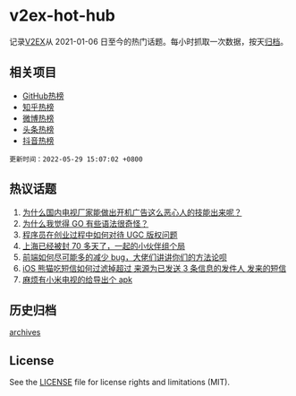 # v2ex-hot-hub

 记录[V2EX](https://www.v2ex.com/)从 2021-01-06 日至今的热门话题。每小时抓取一次数据，按天[归档](archives)。
 
 ## 相关项目

- [GitHub热榜](https://github.com/snaildev/github-hot-hub)
- [知乎热榜](https://github.com/snaildev/zhihu-hot-hub)
- [微博热榜](https://github.com/snaildev/weibo-hot-hub)
- [头条热榜](https://github.com/snaildev/toutiao-hot-hub)
- [抖音热榜](https://github.com/snaildev/douyin-hot-hub)


 `更新时间：2022-05-29 15:07:02 +0800`

## 热议话题

1. [为什么国内电视厂家能做出开机广告这么恶心人的技能出来呢？](https://www.v2ex.com/t/855932)
1. [为什么我觉得 GO 有些语法很奇怪？](https://www.v2ex.com/t/855980)
1. [程序员在创业过程中如何对待 UGC 版权问题](https://www.v2ex.com/t/855862)
1. [上海已经被封 70 多天了，一起的小伙伴组个局](https://www.v2ex.com/t/855915)
1. [前端如何尽可能多的减少 bug，大佬们讲讲你们的方法论呗](https://www.v2ex.com/t/855971)
1. [iOS 熊猫吃短信如何过滤掉超过 来源为已发送 3 条信息的发件人 发来的短信](https://www.v2ex.com/t/855892)
1. [麻烦有小米电视的给导出个 apk](https://www.v2ex.com/t/855943)

## 历史归档

[archives](archives)

## License

See the [LICENSE](LICENSE) file for license rights and limitations (MIT).
